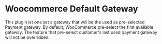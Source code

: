 # Woocommerce Default Gateway

This plugin let one set a gateway that will be the used as pre-selected Payment gateway. 
By default, WooCommerce pre-select the first available gateway.
The feature that pre-select customer's last used payment gateway will not be overridden.
